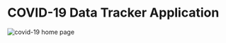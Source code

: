 # COVID-19 Data Tracker Application


![covid-19 home page](https://user-images.githubusercontent.com/71329612/175355148-57737050-c883-4a95-88d7-c03e8a8edde9.PNG)

